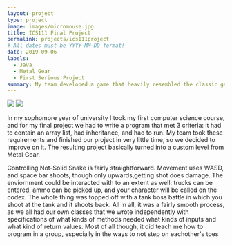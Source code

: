 ```yaml
---
layout: project
type: project
image: images/micromouse.jpg
title: ICS111 Final Project
permalink: projects/ics111project
# All dates must be YYYY-MM-DD format!
date: 2019-09-06
labels:
  - Java
  - Metal Gear
  - First Serious Project
summary: My team developed a game that heavily resembled the classic game Metal Gear.
---
```


<div class="ui small rounded images">
  <img class="ui image" src="../images/micromouse-robot.png">
  <img class="ui image" src="../images/micromouse-robot-2.jpg">
</div>

In my sophomore year of university I took my first computer science course, and for my final project we had to write a program that met 3 criteria: it had to contain an array list, had inheritance, and had to run. My team took these requirements and finished our project in very little time, so we decided to improve on it. The resulting project basically turned into a custom level from Metal Gear.

Controlling Not-Solid Snake is fairly straightforward. Movement uses WASD, and space bar shoots, though only upwards,getting shot does damage. The enviornment could be interacted with to an extent as well: trucks can be entered, ammo can be picked up, and your character will be called on the codex. The whole thing was topped off with a tank boss battle in which you shoot at the tank and it shoots back. All in all, it was a fairly smooth process, as we all had our own classes that we wrote independently with specifications of what kinds of methods needed what kinds of inputs and what kind of return values. Most of all though, it did teach me how to program in a group, especially in the ways to not step on eachother's toes
